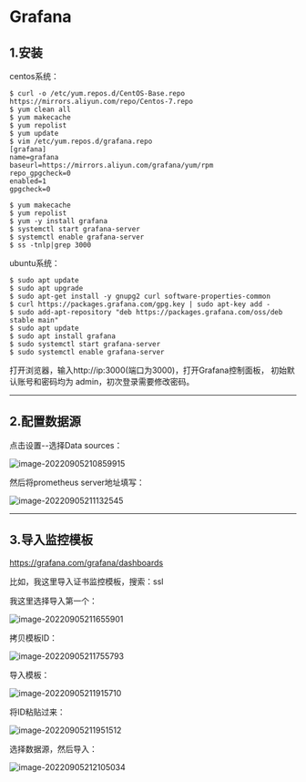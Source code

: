 # Grafana

## 1.安装

centos系统：

```shell
$ curl -o /etc/yum.repos.d/CentOS-Base.repo https://mirrors.aliyun.com/repo/Centos-7.repo
$ yum clean all
$ yum makecache
$ yum repolist
$ yum update
$ vim /etc/yum.repos.d/grafana.repo
[grafana]
name=grafana
baseurl=https://mirrors.aliyun.com/grafana/yum/rpm
repo_gpgcheck=0
enabled=1
gpgcheck=0

$ yum makecache
$ yum repolist
$ yum -y install grafana
$ systemctl start grafana-server
$ systemctl enable grafana-server
$ ss -tnlp|grep 3000
```

ubuntu系统：

```shell
$ sudo apt update
$ sudo apt upgrade
$ sudo apt-get install -y gnupg2 curl software-properties-common
$ curl https://packages.grafana.com/gpg.key | sudo apt-key add -
$ sudo add-apt-repository "deb https://packages.grafana.com/oss/deb stable main"
$ sudo apt update
$ sudo apt install grafana
$ sudo systemctl start grafana-server
$ sudo systemctl enable grafana-server
```

打开浏览器，输入http://ip:3000(端口为3000)，打开Grafana控制面板， 初始默认账号和密码均为 admin，初次登录需要修改密码。

---



## 2.配置数据源

点击设置--选择Data sources：

![image-20220905210859915](C:\Users\xtanx\Desktop\typora\.assets\image-20220905210859915.png)

然后将prometheus server地址填写：

![image-20220905211132545](C:\Users\xtanx\Desktop\typora\.assets\image-20220905211132545.png)

---



## 3.导入监控模板

https://grafana.com/grafana/dashboards

比如，我这里导入证书监控模板，搜索：ssl

我这里选择导入第一个：

![image-20220905211655901](C:\Users\xtanx\Desktop\typora\.assets\image-20220905211655901.png)

拷贝模板ID：

![image-20220905211755793](C:\Users\xtanx\Desktop\typora\.assets\image-20220905211755793.png)

导入模板：

![image-20220905211915710](C:\Users\xtanx\Desktop\typora\.assets\image-20220905211915710.png)

将ID粘贴过来：

![image-20220905211951512](C:\Users\xtanx\Desktop\typora\.assets\image-20220905211951512.png)

选择数据源，然后导入：

![image-20220905212105034](C:\Users\xtanx\Desktop\typora\.assets\image-20220905212105034.png)



